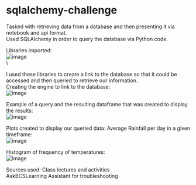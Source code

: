 # sqlalchemy-challenge

Tasked with retrieving data from a database and then presenting it via notebook and api format.</br>
Used SQLAlchemy in order to query the database via Python code. 

Libraries imported: </br>
![image](https://github.com/Duffye23/sqlalchemy-challenge/assets/58863493/47d721ac-0e1f-49a5-83df-c73ed5d041bb)</br>\

I used these libraries to create a link to the database so that it could be accessed and then queried to retrieve our information.</br>
Creating the engine to link to the database:</br>
![image](https://github.com/Duffye23/sqlalchemy-challenge/assets/58863493/8246745e-5f52-4298-8f4c-25c6d7726cb9)</br>

Example of a query and the resulting dataframe that was created to display the results: </br>
![image](https://github.com/Duffye23/sqlalchemy-challenge/assets/58863493/9db7dbbc-94f7-4c3c-a4dd-296d92a14d1f) </br>

Plots created to display our queried data:
Average Rainfall per day in a given timeframe:</br>
![image](https://github.com/Duffye23/sqlalchemy-challenge/assets/58863493/3637c825-4a76-4e67-8990-ee074b44323f)</br>

Histogram of frequency of temperatures:</br>
![image](https://github.com/Duffye23/sqlalchemy-challenge/assets/58863493/aa952b39-a9ba-4766-ba82-05f57e51cda4)</br>

Sources used: 
Class lectures and activities</br>
AskBCSLearning Assistant for troubleshooting
